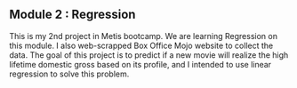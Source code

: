 ## Module 2 : Regression

This is my 2nd project in Metis bootcamp. We are learning Regression on this module. I also web-scrapped Box Office Mojo website to collect the data. The goal of this project is to predict if a new movie will realize the high lifetime domestic gross based on its profile, and I intended to use linear regression to solve this problem.
